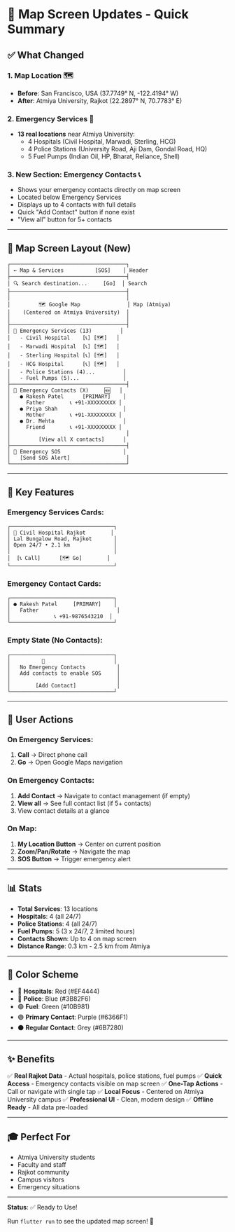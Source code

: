 # 🎉 Map Screen Updates - Quick Summary

## ✅ What Changed

### 1. **Map Location** 🗺️
- **Before**: San Francisco, USA (37.7749° N, -122.4194° W)
- **After**: Atmiya University, Rajkot (22.2897° N, 70.7783° E)

### 2. **Emergency Services** 🏥
- **13 real locations** near Atmiya University:
  - 4 Hospitals (Civil Hospital, Marwadi, Sterling, HCG)
  - 4 Police Stations (University Road, Aji Dam, Gondal Road, HQ)
  - 5 Fuel Pumps (Indian Oil, HP, Bharat, Reliance, Shell)

### 3. **New Section: Emergency Contacts** 📞
- Shows your emergency contacts directly on map screen
- Located below Emergency Services
- Displays up to 4 contacts with full details
- Quick "Add Contact" button if none exist
- "View all" button for 5+ contacts

---

## 📍 Map Screen Layout (New)

```
┌─────────────────────────────────────┐
│ ← Map & Services          [SOS]    │ Header
├─────────────────────────────────────┤
│ 🔍 Search destination...     [Go]  │ Search
├─────────────────────────────────────┤
│                                     │
│         🗺️ Google Map               │ Map (Atmiya)
│    (Centered on Atmiya University)  │
│                                     │
├─────────────────────────────────────┤
│ 🏥 Emergency Services (13)         │
│   - Civil Hospital    [📞] [🗺️]   │
│   - Marwadi Hospital  [📞] [🗺️]   │
│   - Sterling Hospital [📞] [🗺️]   │
│   - HCG Hospital      [📞] [🗺️]   │
│   - Police Stations (4)...         │
│   - Fuel Pumps (5)...              │
├─────────────────────────────────────┤
│ 👥 Emergency Contacts (X)     🆕   │
│   ● Rakesh Patel      [PRIMARY]    │
│     Father        📞 +91-XXXXXXXXX │
│   ● Priya Shah                     │
│     Mother        📞 +91-XXXXXXXXX │
│   ● Dr. Mehta                      │
│     Friend        📞 +91-XXXXXXXXX │
│                                     │
│         [View all X contacts]      │
├─────────────────────────────────────┤
│ 🚨 Emergency SOS                    │
│   [Send SOS Alert]                  │
└─────────────────────────────────────┘
```

---

## 🎯 Key Features

### **Emergency Services Cards:**
```
┌─────────────────────────────────┐
│ 🏥 Civil Hospital Rajkot        │
│ Lal Bungalow Road, Rajkot       │
│ Open 24/7 • 2.1 km              │
│                                 │
│  [📞 Call]      [🗺️ Go]        │
└─────────────────────────────────┘
```

### **Emergency Contact Cards:**
```
┌─────────────────────────────────┐
│ ● Rakesh Patel     [PRIMARY]    │
│   Father                         │
│              📞 +91-9876543210  │
└─────────────────────────────────┘
```

### **Empty State (No Contacts):**
```
┌─────────────────────────────────┐
│          👥                      │
│   No Emergency Contacts          │
│   Add contacts to enable SOS     │
│                                  │
│        [Add Contact]             │
└─────────────────────────────────┘
```

---

## 🚀 User Actions

### **On Emergency Services:**
1. **Call** → Direct phone call
2. **Go** → Open Google Maps navigation

### **On Emergency Contacts:**
1. **Add Contact** → Navigate to contact management (if empty)
2. **View all** → See full contact list (if 5+ contacts)
3. View contact details at a glance

### **On Map:**
1. **My Location Button** → Center on current position
2. **Zoom/Pan/Rotate** → Navigate the map
3. **SOS Button** → Trigger emergency alert

---

## 📊 Stats

- **Total Services**: 13 locations
- **Hospitals**: 4 (all 24/7)
- **Police Stations**: 4 (all 24/7)
- **Fuel Pumps**: 5 (3 x 24/7, 2 limited hours)
- **Contacts Shown**: Up to 4 on map screen
- **Distance Range**: 0.3 km - 2.5 km from Atmiya

---

## 🎨 Color Scheme

- 🔴 **Hospitals**: Red (#EF4444)
- 🔵 **Police**: Blue (#3B82F6)
- 🟢 **Fuel**: Green (#10B981)
- 🟣 **Primary Contact**: Purple (#6366F1)
- ⚫ **Regular Contact**: Grey (#6B7280)

---

## ✨ Benefits

✅ **Real Rajkot Data** - Actual hospitals, police stations, fuel pumps
✅ **Quick Access** - Emergency contacts visible on map screen
✅ **One-Tap Actions** - Call or navigate with single tap
✅ **Local Focus** - Centered on Atmiya University campus
✅ **Professional UI** - Clean, modern design
✅ **Offline Ready** - All data pre-loaded

---

## 🎓 Perfect For

- Atmiya University students
- Faculty and staff
- Rajkot community
- Campus visitors
- Emergency situations

---

**Status**: ✅ Ready to Use!

Run `flutter run` to see the updated map screen! 🚀
